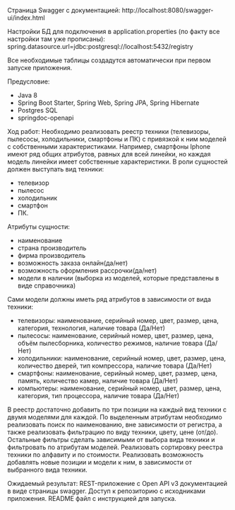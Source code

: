 Страница Swagger с документацией:
http://localhost:8080/swagger-ui/index.html

Настройки БД для подключения в application.properties (по факту все настройки там уже прописаны):
spring.datasource.url=jdbc:postgresql://localhost:5432/registry

Все необходимые таблицы создадутся автоматически при первом запуске приложения.


Предусловие:
- Java 8
- Spring Boot Starter, Spring Web, Spring JPA, Spring Hibernate
- Postgres SQL
- springdoc-openapi


Ход работ:
Необходимо реализовать реестр техники (телевизоры, пылесосы, холодильники, смартфоны и ПК) с привязкой к ним моделей с 
собственными характеристиками. Например, смартфоны Iphone имеют ряд общих атрибутов, равных для всей линейки, но каждая 
модель линейки имеет собственные характеристики.
В роли сущностей должен выступать вид техники: 
- телевизор
- пылесос
- холодильник
- смартфон
- ПК.

Атрибуты сущности: 
- наименование
- страна производитель
- фирма производитель
- возможность заказа онлайн(да/нет)
- возможность оформления рассрочки(да/нет)
- модели в наличии (выборка из моделей, которые представлены в виде справочника)

Сами модели должны иметь ряд атрибутов в зависимости от вида техники:
- телевизоры: наименование, серийный номер, цвет, размер, цена, категория, технология, наличие товара (Да/Нет)
- пылесосы: наименование, серийный номер, цвет, размер, цена, объём пылесборника, количество режимов, наличие товара (Да/Нет)
- холодильники: наименование, серийный номер, цвет, размер, цена, количество дверей, тип компрессора, наличие товара (Да/Нет)
- смартфоны: наименование, серийный номер, цвет, размер, цена, память, количество камер, наличие товара (Да/Нет)
- компьютеры: наименование, серийный номер, цвет, размер, цена, категория, тип процессора, наличие товара (Да/Нет)

В реестр достаточно добавить по три позиции на каждый вид техники с двумя моделями для каждой.
По выделенным атрибутам необходимо реализовать поиск по наименованию, вне зависимости от регистра, а также реализовать 
фильтрацию по виду техники, цвету, цене (от/до). Остальные фильтры сделать зависимыми от выбора вида техники и 
фильтровать по атрибутам моделей.
Реализовать сортировку реестра техники по алфавиту и по стоимости.
Реализовать возможность добавлять новые позиции и модели к ним, в зависимости от выбранного вида техники.

Ожидаемый результат:
REST-приложение с Open API v3 документацией в виде страницы swagger. Доступ к репозиторию с исходниками приложения. 
README файл с инструкцией для запуска.

